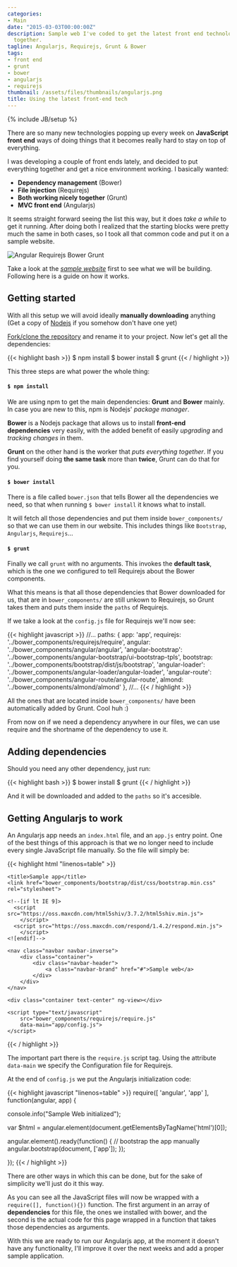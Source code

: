 ```yaml
---
categories:
- Main
date: "2015-03-03T00:00:00Z"
description: Sample web I've coded to get the latest front end technologies working
  together.
tagline: Angularjs, Requirejs, Grunt & Bower
tags:
- front end
- grunt
- bower
- angularjs
- requirejs
thumbnail: /assets/files/thumbnails/angularjs.png
title: Using the latest front-end tech
---
```

{% include JB/setup %}

There are so many new technologies popping up every week on **JavaScript front end** ways of doing things that it becomes really hard to stay on top of everything.

I was developing a couple of front ends lately, and decided to put everything together and get a nice environment working.
I basically wanted:

* **Dependency management** (Bower)
* **File injection** (Requirejs)
* **Both working nicely together** (Grunt)
* **MVC front end** (Angularjs)

It seems straight forward seeing the list this way, but it does *take a while* to get it running. After doing both I realized that the starting blocks were pretty much the same in both cases, so I took all that common code and put it on a sample website.

<div class="caption">
    <img src="http://urbanoalvarez.es/angular-requirejs-bower-grunt/assets/logo.png" alt="Angular Requirejs Bower Grunt" class="img img-responsive"><br />
</div>

Take a look at the *[sample website](https://github.com/aurbano/angular-requirejs-bower-grunt)* first to see what we will be building. Following here is a guide on how it works.

## Getting started
With all this setup we will avoid ideally **manually downloading** anything (Get a copy of [Nodejs](http://nodejs.org/download/) if you somehow don't have one yet)

[Fork/clone the repository]() and rename it to your project. Now let's get all the dependencies:

{{< highlight bash >}}
$ npm install
$ bower install
$ grunt
{{< / highlight >}}

This three steps are what power the whole thing:

#### `$ npm install`
We are using npm to get the main dependencies: **Grunt** and **Bower** mainly. In case you are new to this, npm is Nodejs' *package manager*.

**Bower** is a Nodejs package that allows us to install **front-end dependencies** very easily, with the added benefit of easily *upgrading* and *tracking changes* in them.

**Grunt** on the other hand is the worker that *puts everything together*. If you find yourself doing **the same task** more than **twice**, Grunt can do that for you.

#### `$ bower install`
There is a file called `bower.json` that tells Bower all the dependencies we need, so that when running `$ bower install` it knows what to install.

It will fetch all those dependencies and put them inside `bower_components/` so that we can use them in our website.
This includes things like `Bootstrap`, `Angularjs`, `Requirejs`...

#### `$ grunt`
Finally we call `grunt` with no arguments. This invokes the **default task**, which is the one we configured to tell Requirejs about the Bower components.

What this means is that all those dependencies that Bower downloaded for us, that are in `bower_components/` are still unkown to Requirejs, so Grunt takes them and puts them inside the `paths` of Requirejs.

If we take a look at the `config.js` file for Requirejs we'll now see:

{{< highlight javascript >}}
//...
paths: {
  app: 'app',
  requirejs: '../bower_components/requirejs/require',
  angular: '../bower_components/angular/angular',
  'angular-bootstrap': '../bower_components/angular-bootstrap/ui-bootstrap-tpls',
  bootstrap: '../bower_components/bootstrap/dist/js/bootstrap',
  'angular-loader': '../bower_components/angular-loader/angular-loader',
  'angular-route': '../bower_components/angular-route/angular-route',
  almond: '../bower_components/almond/almond'
},
//...
{{< / highlight >}}

All the ones that are located inside `bower_components/` have been automatically added by Grunt. Cool huh :)

From now on if we need a dependency anywhere in our files, we can use require and the shortname of the dependency to use it.

## Adding dependencies
Should you need any other dependency, just run:

{{< highlight bash >}}
$ bower install <dependency>
$ grunt
{{< / highlight >}}

And it will be downloaded and added to the `paths` so it's accesible.

## Getting Angularjs to work
An Angularjs app needs an `index.html` file, and an `app.js` entry point. One of the best things of this approach is that we no longer need to include every single JavaScript file manually.
So the file will simply be:

{{< highlight html "linenos=table" >}}
<!DOCTYPE html>
<html lang="en">

<head>
    <link rel="stylesheet" type="text/css" href="assets/styles.css">

    <title>Sample app</title>
    <link href="bower_components/bootstrap/dist/css/bootstrap.min.css" rel="stylesheet">
    
    <!--[if lt IE 9]>
      <script src="https://oss.maxcdn.com/html5shiv/3.7.2/html5shiv.min.js">
        </script>
      <script src="https://oss.maxcdn.com/respond/1.4.2/respond.min.js">
        </script>
    <![endif]-->
</head>

<body>

    <nav class="navbar navbar-inverse">
        <div class="container">
            <div class="navbar-header">
                <a class="navbar-brand" href="#">Sample web</a>
            </div>
        </div>
    </nav>

    <div class="container text-center" ng-view></div>

    <script type="text/javascript"
        src="bower_components/requirejs/require.js"
        data-main="app/config.js">
    </script>
</body>

</html>
{{< / highlight >}}

The important part there is the `require.js` script tag. Using the attribute `data-main` we specify the Configuration file for Requirejs. 

At the end of `config.js` we put the Angularjs initialization code:

{{< highlight javascript "linenos=table" >}}
require([
  'angular',
  'app'
], function(angular, app) {

  console.info("Sample Web initialized");

  var $html = angular.element(document.getElementsByTagName('html')[0]);

  angular.element().ready(function() {
    // bootstrap the app manually
    angular.bootstrap(document, ['app']);
  });

});
{{< / highlight >}}

There are other ways in which this can be done, but for the sake of simplicity we'll just do it this way.

As you can see all the JavaScript files will now be wrapped with a `require([], function(){})` function.
The first argument in an array of **dependencies** for this file, the ones we installed with bower, and the second is the actual code for this page wrapped in a function that takes those dependencies as arguments.

With this we are ready to run our Angularjs app, at the moment it doesn't have any functionality, I'll improve it over the next weeks and add a proper sample application.
